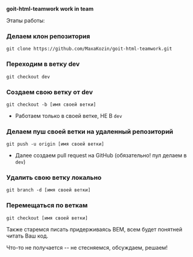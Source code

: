 **goit-html-teamwork work in team**

Этапы работы:

### Делаем клон репозитория
    git clone https://github.com/MaxaKozin/goit-html-teamwork.git
### Переходим в ветку dev
    git checkout dev
### Создаем свою ветку от dev
    git checkout -b [имя своей ветки]

* Работаем только в своей ветке, НЕ В `dev`

### Делаем пуш своей ветки на удаленный репозиторий
    git push -u origin [имя своей ветки]
* Далее создаем pull request на GitHub (обязательно! пул делаем в `dev`)

### Удалить свою ветку локально 
    git branch -d [имя своей ветки]

### Перемещаться по веткам
    git checkout [имя своей ветки]    


Также старемся писать придерживаясь BEM, всем будет понятней читать Ваш код.

Что-то не получается -- не стесняемся, обсуждаем, решаем!